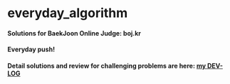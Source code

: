 # everyday_algorithm
#### Solutions for BaekJoon Online Judge: boj.kr
#### Everyday push!
#### Detail solutions and review for challenging problems are here: [my DEV-LOG](blog.naver.com/dbsgp535)
